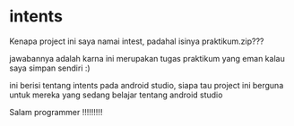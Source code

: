 
# intents

Kenapa project ini saya namai intest, padahal isinya praktikum.zip???

jawabannya adalah karna ini merupakan tugas praktikum yang eman kalau saya simpan sendiri :)

ini berisi tentang intents pada android studio, siapa tau project ini berguna untuk mereka yang sedang belajar tentang android studio

Salam programmer !!!!!!!!!
